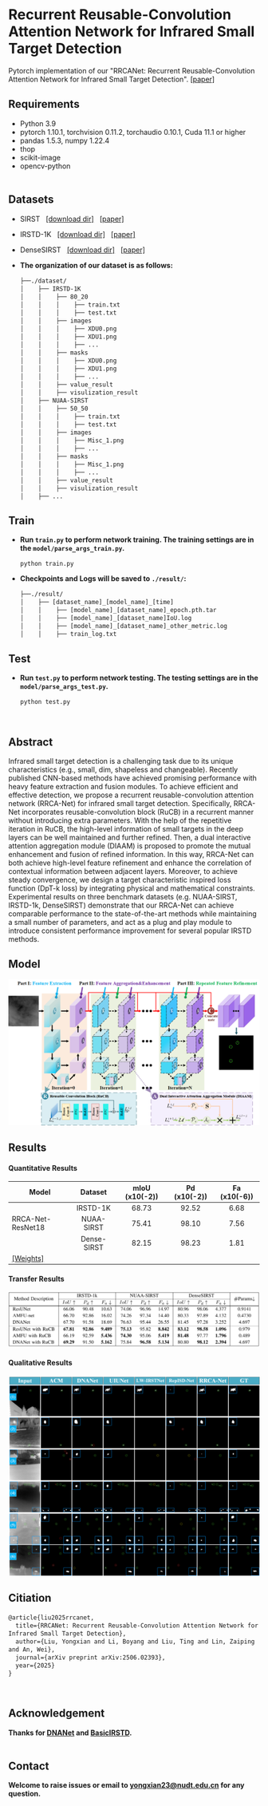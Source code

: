 # Recurrent Reusable-Convolution Attention Network for Infrared Small Target Detection

Pytorch implementation of our "RRCANet: Recurrent Reusable-Convolution Attention Network for Infrared Small Target Detection". [[paper]](https://ieeexplore.ieee.org/document/11164892)


## Requirements
- Python 3.9
- pytorch 1.10.1, torchvision 0.11.2, torchaudio 0.10.1, Cuda 11.1 or higher
- pandas 1.5.3, numpy 1.22.4
- thop
- scikit-image
- opencv-python
<br><br>

## Datasets
* SIRST &nbsp; [[download dir]](https://github.com/YimianDai/sirst) &nbsp; [[paper]](https://arxiv.org/pdf/2009.14530.pdf)
* IRSTD-1K &nbsp; [[download dir]](https://github.com/RuiZhang97/ISNet) &nbsp; [[paper]](https://ieeexplore.ieee.org/document/9880295)
* DenseSIRST &nbsp; [[download dir]](https://github.com/GrokCV/DenseSIRST) &nbsp; [[paper]](https://arxiv.org/abs/2407.20078)

* **The organization of our dataset is as follows:**
  ```
  ├──./dataset/
  │    ├── IRSTD-1K
  │    │    ├── 80_20
  │    │    │    ├── train.txt
  │    │    │    ├── test.txt
  │    │    ├── images
  │    │    │    ├── XDU0.png
  │    │    │    ├── XDU1.png
  │    │    │    ├── ...
  │    │    ├── masks
  │    │    │    ├── XDU0.png
  │    │    │    ├── XDU1.png
  │    │    │    ├── ...
  │    │    ├── value_result
  │    │    ├── visulization_result
  │    ├── NUAA-SIRST
  │    │    ├── 50_50
  │    │    │    ├── train.txt
  │    │    │    ├── test.txt
  │    │    ├── images
  │    │    │    ├── Misc_1.png
  │    │    │    ├── ...
  │    │    ├── masks
  │    │    │    ├── Misc_1.png
  │    │    │    ├── ...
  │    │    ├── value_result
  │    │    ├── visulization_result
  │    ├── ...  
  ```

## Train
* **Run **`train.py`** to perform network training. The training settings are in the **`model/parse_args_train.py`**.**
  ```
  python train.py
  ```
* **Checkpoints and Logs will be saved to **`./result/`**:**
  ```
  ├──./result/
  │    ├── [dataset_name]_[model_name]_[time]
  │    │    ├── [model_name]_[dataset_name]_epoch.pth.tar
  │    │    ├── [model_name]_[dataset_name]IoU.log
  │    │    ├── [model_name]_[dataset_name]_other_metric.log
  │    │    ├── train_log.txt
  ```
<be>

## Test
* **Run **`test.py`** to perform network testing. The testing settings are in the **`model/parse_args_test.py`**.**
  ```
  python test.py
  ```
<br>

## Abstract
Infrared small target detection is a challenging task due to its unique characteristics (e.g., small, dim, shapeless and changeable). Recently published CNN-based methods have achieved promising performance with heavy feature extraction and fusion modules. To achieve efficient and effective detection, we propose a recurrent reusable-convolution attention network (RRCA-Net) for infrared small target detection. Specifically, RRCA-Net incorporates reusable-convolution block (RuCB) in a recurrent manner without introducing extra parameters. With the help of the repetitive iteration in RuCB, the high-level information of small targets in the deep layers can be well maintained and further refined. Then, a dual interactive attention aggregation module (DIAAM) is proposed to promote the mutual enhancement and fusion of refined information. In this way, RRCA-Net can both achieve high-level feature refinement and enhance the correlation of contextual information between adjacent layers. Moreover, to achieve steady convergence, we design a target characteristic inspired loss function (DpT-k loss) by integrating physical and mathematical constraints. Experimental results on three benchmark datasets (e.g. NUAA-SIRST, IRSTD-1k, DenseSIRST) demonstrate that our RRCA-Net can achieve comparable performance to the state-of-the-art methods while maintaining a small number of parameters, and act as a plug and play module to introduce consistent performance improvement for several popular IRSTD methods.

## Model
![Image text](https://github.com/yongxianLiu/RRCANet/blob/main/RRCA-Net/Fig/network.png)


## Results

#### Quantitative Results
| Model             | Dataset         | mIoU (x10(-2)) | Pd (x10(-2))|  Fa (x10(-6))|
| -------------     |:-------------:|:-----:|:-----:| :-----:|
|                   | IRSTD-1K      | 68.73  | 92.52 | 6.68 |
| RRCA-Net-ResNet18 | NUAA-SIRST    | 75.41  | 98.10 | 7.56 |
|                   | Dense-SIRST   | 82.15  | 98.23 | 1.81 |
| [[Weights]](https://pan.baidu.com/s/1ie0GGTPoGVMex8n6b0lqkw?pwd=qz5p)|

#### Transfer Results
![Image text](https://github.com/yongxianLiu/RRCANet/blob/main/RRCA-Net/Fig/Transfer_results.png)

#### Qualitative Results
![Image text](https://github.com/yongxianLiu/RRCANet/blob/main/RRCA-Net/Fig/visual2d.png)



## Citiation
```
@article{liu2025rrcanet,
  title={RRCANet: Recurrent Reusable-Convolution Attention Network for Infrared Small Target Detection},
  author={Liu, Yongxian and Li, Boyang and Liu, Ting and Lin, Zaiping and An, Wei},
  journal={arXiv preprint arXiv:2506.02393},
  year={2025}
}
```
<br>


## Acknowledgement
**Thanks for [DNANet](https://github.com/YeRen123455/Infrared-Small-Target-Detection) and [BasicIRSTD](https://github.com/XinyiYing/BasicIRSTD).**
<br><br>

## Contact
**Welcome to raise issues or email to yongxian23@nudt.edu.cn for any question.**

